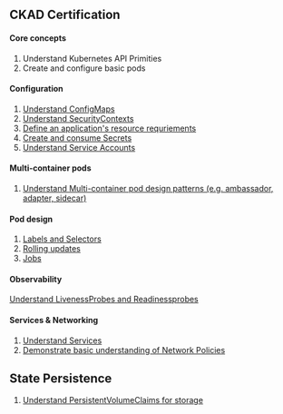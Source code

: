 ## CKAD Certification

#### Core concepts
1. Understand Kubernetes API Primities
2. Create and configure basic pods

#### Configuration
1. [Understand ConfigMaps](../samples/configmaps/readme.md)
2. [Understand SecurityContexts](../samples/secrets/readme.md)
3. [Define an application's resource requriements]()
4. [Create and consume Secrets](../samples/secrets/readme.md)
5. [Understand Service Accounts](../samples/serviceaccounts/readme.md)

#### Multi-container pods
1. [Understand Multi-container pod design patterns (e.g. ambassador, adapter, sidecar)](../samples/multi-container-pods/readme.md)

#### Pod design
1. [Labels and Selectors](../samples/labels/readme.md)
2. [Rolling updates](../samples/rolling-update/readme.md)
3. [Jobs](../samples/jobs/readme.md)

#### Observability
[Understand LivenessProbes and Readinessprobes](observability/readiness-liveness-probe/readme.md)

#### Services & Networking
1. [Understand Services](../samples/services/readme.md)
2. [Demonstrate basic understanding of Network Policies](../samples/network-policies/readme.md)

## State Persistence
1. [Understand PersistentVolumeClaims for storage](../samples/volumes/readme.md)
